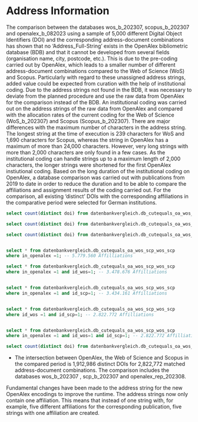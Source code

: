# Address Information

The comparison between the databases wos_b_202307, scopus_b_202307 and openalex_b_082023 using a sample of 5,000 different Digital Object Identifiers (DOI) and the corresponding address-document combinations has shown that no ‘Address_Full-String’ exists in the OpenAlex bibliometric database (BDB) and that it cannot be developed from several fields (organisation name, city, postcode, etc.). This is due to the pre-coding carried out by OpenAlex, which leads to a smaller number of different address-document combinations compared to the Web of Science (WoS) and Scopus.
Particularly with regard to these unassigned address strings, added value could be expected from curation with the help of institutional coding. Due to the address strings not found in the BDB, it was necessary to deviate from the planned procedure and use the raw data from OpenAlex for the comparison instead of the BDB. An institutional coding was carried out on the address strings of the raw data from OpenAlex and compared with the allocation rates of the current coding for the Web of Science (WoS_b_202307) and Scopus (Scopus_b_202307). 
There are major differences with the maximum number of characters in the address string. The longest string at the time of execution is 239 characters for WoS and 1,690 characters for Scopus, whereas the string in OpenAlex has a maximum of more than 24,000 characters. However, very long strings with more than 2,000 characters are only found in a few cases. As the institutional coding can handle strings up to a maximum length of 2,000 characters, the longer strings were shortened for the first OpenAlex instiutional coding.
Based on the long duration of the institutional coding on OpenAlex, a database comparison was carried out with publications from 2019 to date in order to reduce the duration and to be able to compare the affiliations and assignment results of the coding carried out. 
For the comparison, all existing ‘distinct’ DOIs with the corresponding affiliations in the comparative period were selected for German institutions.

```sql
select count(distinct doi) from datenbankvergleich.db_cutequals_oa_wos_scp_wos_scp; --- 4.014.277

select count(distinct doi) from datenbankvergleich.db_cutequals_oa_wos_scp_wos_scp where id_wos =1; -- 2.391.920

select count(distinct doi) from datenbankvergleich.db_cutequals_oa_wos_scp_wos_scp where id_scp =1; -- 2.353.696


select * from datenbankvergleich.db_cutequals_oa_wos_scp_wos_scp 
where in_openalex =1; -- 5.779.560 Affilliations

select * from datenbankvergleich.db_cutequals_oa_wos_scp_wos_scp 
where in_openalex =1 and id_wos=1; -- 3.478.676 Affilliations


select * from datenbankvergleich.db_cutequals_oa_wos_scp_wos_scp 
where in_openalex =1 and id_scp=1; -- 3.434.161 Affilliations


select * from datenbankvergleich.db_cutequals_oa_wos_scp_wos_scp 
where id_wos =1 and id_scp=1; -- 2.822.772 Affilliations


select * from datenbankvergleich.db_cutequals_oa_wos_scp_wos_scp 
where in_openalex =1 and id_wos=1 and id_scp=1; -- 2.822.772 Affilliations

select count(distinct doi) from datenbankvergleich.db_cutequals_oa_wos_scp_wos_scp where id_scp =1 and in_openalex =1 and id_wos=1; -- 1.912.986
```

-	The intersection between OpenAlex, the Web of Science and Scopus in the compared period is 1,912,986 distinct DOIs for 2,822,772 matched address-document combinations. The comparison includes the databases wos_b_202307 , scp_b_202307 and openalex_rep_202308.


Fundamental changes have been made to the address string for the new OpenAlex encodings to improve the runtime. The address strings now only contain one affiliation. This means that instead of one string with, for example, five different affiliations for the corresponding publication, five strings with one affiliation are created.
